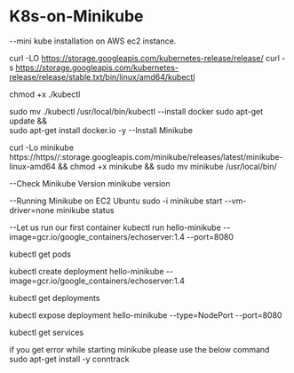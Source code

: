 # K8s-on-Minikube
--mini kube installation on AWS ec2 instance.

curl -LO https://storage.googleapis.com/kubernetes-release/release/ curl -s https://storage.googleapis.com/kubernetes-release/release/stable.txt/bin/linux/amd64/kubectl

chmod +x ./kubectl

sudo mv ./kubectl /usr/local/bin/kubectl
--install docker
sudo apt-get update && \
    sudo apt-get install docker.io -y
--Install Minikube

curl -Lo minikube https://https//:storage.googleapis.com/minikube/releases/latest/minikube-linux-amd64 && chmod +x minikube && sudo mv minikube /usr/local/bin/

--Check Minikube Version
minikube version

--Running Minikube on EC2 Ubuntu
sudo -i
minikube start --vm-driver=none
minikube status

--Let us run our first container
kubectl run hello-minikube --image=gcr.io/google_containers/echoserver:1.4 --port=8080

kubectl get pods

kubectl create deployment hello-minikube --image=gcr.io/google_containers/echoserver:1.4 

kubectl get deployments

kubectl expose deployment hello-minikube --type=NodePort --port=8080

kubectl get services


if you get error while starting minikube please use the below command 
sudo apt-get install -y conntrack


